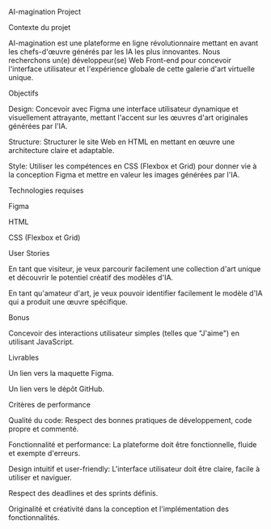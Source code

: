 AI-magination Project 

Contexte du projet

AI-magination est une plateforme en ligne révolutionnaire mettant en avant les chefs-d'œuvre générés par les IA les plus innovantes. Nous recherchons un(e) développeur(se) Web Front-end pour concevoir l'interface utilisateur et l'expérience globale de cette galerie d'art virtuelle unique.



Objectifs

Design: Concevoir avec Figma une interface utilisateur dynamique et visuellement attrayante, mettant l'accent sur les œuvres d'art originales générées par l'IA.

Structure: Structurer le site Web en HTML en mettant en œuvre une architecture claire et adaptable.

Style: Utiliser les compétences en CSS (Flexbox et Grid) pour donner vie à la conception Figma et mettre en valeur les images générées par l'IA.

Technologies requises

Figma

HTML

CSS (Flexbox et Grid)

User Stories

En tant que visiteur, je veux parcourir facilement une collection d'art unique et découvrir le potentiel créatif des modèles d'IA.

En tant qu'amateur d'art, je veux pouvoir identifier facilement le modèle d'IA qui a produit une œuvre spécifique.

Bonus

Concevoir des interactions utilisateur simples (telles que "J'aime") en utilisant JavaScript.

Livrables

Un lien vers la maquette Figma.

Un lien vers le dépôt GitHub.

Critères de performance

Qualité du code: Respect des bonnes pratiques de développement, code propre et commenté.

Fonctionnalité et performance: La plateforme doit être fonctionnelle, fluide et exempte d'erreurs.

Design intuitif et user-friendly: L'interface utilisateur doit être claire, facile à utiliser et naviguer.

Respect des deadlines et des sprints définis.

Originalité et créativité dans la conception et l'implémentation des fonctionnalités.

